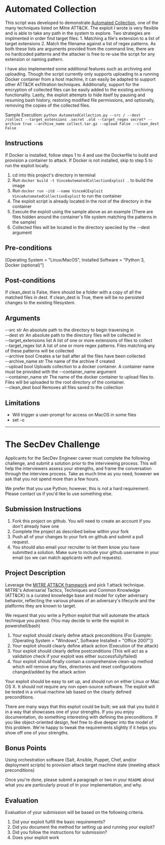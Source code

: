 # Automated Collection 

This script was developed to demonstrate [Automated Collection](https://attack.mitre.org/techniques/T1119/), one of the many techniques listed on Mitre ATT&CK.
The exploit I wrote is very flexible and is able to take any path in the system to explore. 
Two strategies are implmented in order find target files:
    1. Matching a file's extension to a list of target extensions
    2. Match the filename against a list of regex patterns.
As both these lists are arguments provided from the command line, there are no hardcoded patterns and the attacker is free to re-use the script for any extension or naming pattern.

I have also implemented some additional features such as archiving and uploading. Though the script
currently only supports uploading to a running Docker container from a host machine, it can easily be adapted to support other ATT&CK exfiltration techniques. 
Additionally, support for the encryption of collected files can be easily added to the existing archiving functionality.
Lastly, the exploit attempts to hide itself by pausing and resuming bash history, restoring modified file permissions, and optionally, removing the copies of the collected files.
  

Sample Execution:
`python AutomatedCollection.py --src / --dest /collect --target_extensions .secret .old --target_regex secret* --archive true --archive_name collect.tar.gz --upload False --clean_dest False`

## Instructions
If Docker is installed, follow steps 1 to 4 and use the Dockerfile to build and provision a container to attack. 
If Docker is not installed, skip to step 5 to run the exploit locally.
1. cd into this project's directory in terminal
2. Run `docker build -t VinceAutomatedCollectionExploit .` to build the image
3. Run `docker run -itd --name VinceACExploit VinceAutomatedCollectionExploit` to run the container
4. The exploit script is already located in the root of the directory in the container
5. Execute the exploit using the sample above as an example (There are files hidden around the container's file system matching the patterns in the sample)
6. Collected files will be located in the directory speciied by the --dest argument 

## Pre-conditions
   [Operating System = "Linux/MacOS", Installed Software = "Python 3, Docker (optional)"]
   
## Post-conditions
If clean_dest is False, there should be a folder with a copy of all the matched files in dest. If clean_dest is True,
there will be no persisted changes to the existing filesystem.

## Arguments
  --src str            An absolute path to the directory to begin traversing in<br/>
  --dest str           An absolute path to the directory files will be collected in<br/>
  --target_extensions list A list of one or more extensions of files to collect<br/>
  --target_regex list A list of one or more regex patterns. Files matching any of these patterns will be collected<br/>
  --archive bool     Creates a tar ball after all the files have been collected<br/>
  --archive_name str The name of the archive if created<br/>
  --upload bool       Uploads collection to a docker container. A container name must be provided with the --container_name argument<br/>
  --container_name str The name of the docker container to upload files to. Files will be uploaded to the root directory of the container.<br/>
  --clean_dest bool Removes all files saved to the collection<br/>


## Limitations
- Will trigger a user-prompt for access on MacOS in some files
- set -o

---

# The SecDev Challenge
Applicants for the SecDev Engineer career must complete the following challenge, and submit a solution prior to the interviewing process. This will help the interviewers assess your strengths, and frame the conversation through the interview process. Take as much time as you need, however we ask that you not spend more than a few hours. 

We prefer that you use Python; however, this is not a hard requirement. Please contact us if you'd like to use something else.

## Submission Instructions
1. Fork this project on github. You will need to create an account if you don't already have one
1. Complete the project as described below within your fork
1. Push all of your changes to your fork on github and submit a pull request. 
1. You should also email your recruiter to let them know you have submitted a solution. Make sure to include your github username in your email (so we can match applicants with pull requests).

## Project Description
Leverage the [MITRE ATT&CK framework](https://attack.mitre.org/wiki/Main_Page) and pick 1 attack technique. MITRE's Adversarial Tactics, Techniques and Common Knowledge (ATT&CK) is a curated knowledge base and model for cyber adversary behavior, reflecting the various phases of an adversary's lifecycle and the platforms they are known to target.

We request that you write a Python exploit that will automate the attack technique you picked. (You may decide to write the exploit in powershell/bash)
1. Your exploit should clearly define attack preconditions (For Example: [Operating System = "Windows", Software Installed = "Office 2007"])
2. Your exploit should clearly define attack action (Execution of the attack)
3. Your exploit should clearly define postconditions (This will act as a validation check if your exploit was either successfully/failed)
4. Your exploit should finally contain a comprehensive clean-up method which will remove any files, directories and reset configurations changed/added by the attack action

Your exploit should be easy to set up, and should run on either Linux or Mac OS X. It should not require any non open-source software. The exploit will be tested in a virtual machine lab based on the clearly defined preconditions.

There are many ways that this exploit could be built; we ask that you build it in a way that showcases one of your strengths. If you you enjoy documentation, do something interesting with defining the preconditions. If you like object-oriented design, feel free to dive deeper into the model of this problem. We're happy to tweak the requirements slightly if it helps you show off one of your strengths.

## Bonus Points
Using orchestration software (Salt, Ansible, Puppet, Chef, and/or deployment scripts) to provision attack target machine state (meeting attack preconditions)

Once you're done, please submit a paragraph or two in your `README` about what you are particularly proud of in your implementation, and why.

## Evaluation
Evaluation of your submission will be based on the following criteria. 

1. Did your exploit fulfill the basic requirements?
2. Did you document the method for setting up and running your exploit?
3. Did you follow the instructions for submission?
4. Does your exploit work


